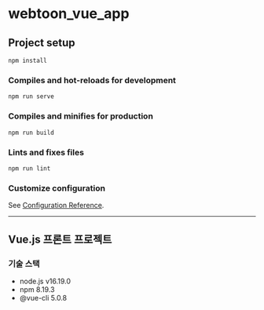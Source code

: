 # webtoon_vue_app

## Project setup
```
npm install
```

### Compiles and hot-reloads for development
```
npm run serve
```

### Compiles and minifies for production
```
npm run build
```

### Lints and fixes files
```
npm run lint
```

### Customize configuration
See [Configuration Reference](https://cli.vuejs.org/config/).



------

## Vue.js 프론트 프로젝트
### 기술 스택
- node.js   v16.19.0
- npm       8.19.3
- @vue-cli  5.0.8
